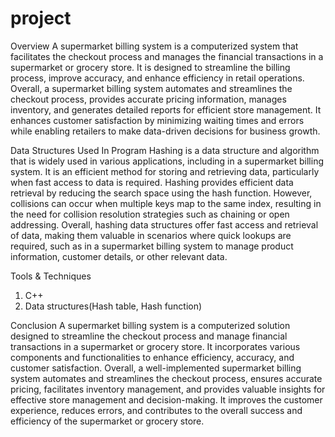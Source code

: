 # project
Overview
A supermarket billing system is a computerized system that facilitates the checkout process and manages the financial transactions in a supermarket or grocery store. It is designed to streamline the billing process, improve accuracy, and enhance efficiency in retail operations.
Overall, a supermarket billing system automates and streamlines the checkout process, provides accurate pricing information, manages inventory, and generates detailed reports for efficient store management. It enhances customer satisfaction by minimizing waiting times and errors while enabling retailers to make data-driven decisions for business growth.


Data Structures Used In Program
Hashing is a data structure and algorithm that is widely used in various applications, including in a supermarket billing system. It is an efficient method for storing and retrieving data, particularly when fast access to data is required. Hashing provides efficient data retrieval by reducing the search space using the hash function. However, collisions can occur when multiple keys map to the same index, resulting in the need for collision resolution strategies such as chaining or open addressing.
Overall, hashing data structures offer fast access and retrieval of data, making them valuable in scenarios where quick lookups are required, such as in a supermarket billing system to manage product information, customer details, or other relevant data.

Tools & Techniques
1) C++
2) Data structures(Hash table, Hash function)

Conclusion
A supermarket billing system is a computerized solution designed to streamline the checkout process and manage financial transactions in a supermarket or grocery store. It incorporates various components and functionalities to enhance efficiency, accuracy, and customer satisfaction.
Overall, a well-implemented supermarket billing system automates and streamlines the checkout process, ensures accurate pricing, facilitates inventory management, and provides valuable insights for effective store management and decision-making. It improves the customer experience, reduces errors, and contributes to the overall success and efficiency of the supermarket or grocery store.
